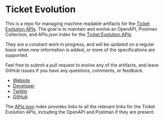 # Ticket EvolutionThis is a repo for managing machine readable artifacts for the [Ticket Evolution APIs](http://ticketevolution.com). The goal is to maintain and evolve an OpenAPI, Postman Collection, and APIs.json index for the [Ticket Evolution APIs](http://ticketevolution.com).They are a constant work in progress, and will be updated on a regular basis when new information is added, or more of the specifications are supported.Feel free to submit a pull request to evolve any of the artifacts, and leave GitHub issues if you have any questions, comments, or feedback.- [Website](http://ticketevolution.com)- [Developer](http://ticketevolution.com)- [Twitter](https://twitter.com/ticketevolution)- [GitHub](https://github.com/ticketevolution)The [APIs.json](https://github.com/api-evangelist/ticket-evolution/blob/master/apis.json) index provides links to all the relevant links for the Ticket Evolution APIs, including the OpenAPI and Postman if they are present.